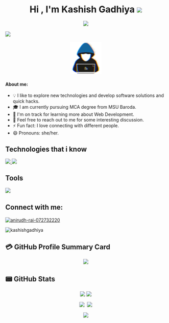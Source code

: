 <h1 align="center"><b>Hi , I'm Kashish Gadhiya </b><img src="https://media.giphy.com/media/hvRJCLFzcasrR4ia7z/giphy.gif" width="35"></h1>

<p align="center">
  <a href="https://github.com/DenverCoder1/readme-typing-svg">
	  <img src="https://readme-typing-svg.herokuapp.com?font=Time+New+Roman&color=white&size=30&center=true&vCenter=true&width=600&height=100&lines=Nice+to+meet+you;Active+Learner;Love+to+learn+new+technologies....">
  </a>
</p>

<img src="https://user-images.githubusercontent.com/73097560/115834477-dbab4500-a447-11eb-908a-139a6edaec5c.gif">
<p align="center">
	<picture><img src = "https://github.com/0xAbdulKhalid/0xAbdulKhalid/raw/main/assets/mdImages/about_me.gif" width = 100px></picture>
</p>

#### About me:
- 💡 I like to explore new technologies and develop software solutions and quick hacks.
- 🎓 I am currently pursuing  MCA degree from MSU Baroda.
- 🌱 I'm on track for learning more about Web Development.
- 💬 Feel free to reach out to me for some interesting discussion.
- ⚡ Fun fact: I love connecting with different people.
- 😄 Pronouns: she/her.

## Technologies that i know
<p align="left">
  <a href="https://skillicons.dev">
    <img src="https://skillicons.dev/icons?i=html,css,js,react,vite,tailwind,bootstrap,mysql,java&perline=14" />
    <img src="https://skillicons.dev/icons?i=python,nextjs,nodejs,express,mongodb,php&perline=14" />
  </a>
</p>

## Tools
<p align="left">
  <a href="https://skillicons.dev">
    <img src="https://skillicons.dev/icons?perline=7&i=git,github,anaconda,vscode,pycharm,netlify" />
  </a>
</p>

## Connect with me:
<p align="left">
	<a href="https://www.linkedin.com/in/kashishgadhiya" target="blank">
		<img align="center" src="https://raw.githubusercontent.com/rahuldkjain/github-profile-readme-generator/master/src/images/icons/Social/linked-in-alt.svg" alt="anirudh-rai-072732220" height="30" width="40" />
	</a>
</p>

<p align="left"> <img src="https://komarev.com/ghpvc/?username=kashishgadhiya&label=Profile%20views&color=0e75b6&style=flat" alt="kashishgadhiya" /> </p> 
  
## 💳 GitHub Profile Summary Card
<p align="center">
  <img src="https://github-profile-summary-cards.vercel.app/api/cards/profile-details?username=thisisdishang&theme=chartreuse_dark"/>
</p>
  
## 📟 GitHub Stats
<p align="center">
  <img src="https://github-profile-summary-cards.vercel.app/api/cards/repos-per-language?username=thisisdishang&theme=github_dark"/>
  <img src="https://github-profile-summary-cards.vercel.app/api/cards/most-commit-language?username=thisisdishang&theme=github_dark"/>
</p>
  
<p align="center">
  <img width="46%" src="https://github-readme-stats.vercel.app/api?username=thisisdishang&show_icons=true&theme=midnight-purple" />&nbsp;
  <img width="49%" src="https://github-readme-streak-stats.herokuapp.com/?user=thisisdishang&theme=chartreuse-dark" />
</p>
  
<p align="center">
  <img width="46%" src=https://github-readme-stats.vercel.app/api/top-langs/?username=thisisdishang&layout=donut&hide=roff,MATLAB&langs_count=10&theme=dark&custom_title=Top%20languages>
  <!--<br/><br/>
  <img src="https://github-readme-stats-sigma-five.vercel.app/api/top-langs/?username=thisisdishang&theme=dark&border_radius=15&custom_title=Most-Used-Languages" />-->
</p>

<!--<p align="center">
  <img src="http://github-profile-summary-cards.vercel.app/api/cards/profile-details?username=kashishgadhiya&theme=github_dark"/>

</p> -->
  <!---
<p align="center">
  <img width="46%" src="https://github-readme-stats.vercel.app/api?username=kashishgadhiya&show_icons=true&theme=midnight-purple" />&nbsp;
  <img width="49%" src="https://github-readme-streak-stats.herokuapp.com/?user=kashishgadhiya&theme=chartreuse-dark" />
</p>
# 📊 GitHub Stats:
<p align="center">
	[](https://github-readme-stats.vercel.app/api?username=kashishgadhiya&theme=vue-dark&hide_border=true&include_all_commits=false&count_private=true)<br/>(https://github-readme-streak-stats.herokuapp.com/?user=kashishgadhiya&theme=vue-dark&hide_border=true)<br/>
</p>
(https://github-readme-stats.vercel.app/api/top-langs/?username=kashishgadhiya&theme=vue-dark&hide_border=true&include_all_commits=false&count_private=true&layout=compact)

## 🏆 GitHub Trophies
(https://github-profile-trophy.vercel.app/?username=kashishgadhiya&theme=radical&no-frame=true&no-bg=false&margin-w=4)

<!--(https://visitcount.itsvg.in/api?id=kashishgadhiya&icon=5&color=0)](https://visitcount.itsvg.in)-->
  



<!--## 🏆 GitHub Trophies
[![](https://github-profile-trophy.vercel.app/?username=kashishgadhiya&theme=dracula&no-frame=false&no-bg=false&margin-w=4&row=2&column=9)](https://github-profile-trophy.vercel.app/?username=kashishgadhiya&theme=dracula&no-frame=false&no-bg=false&margin-w=4&row=2&column=9)-->
  

